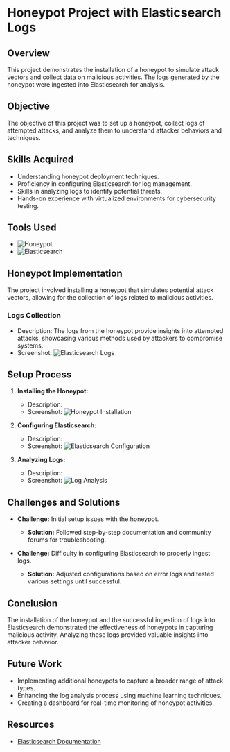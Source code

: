 # Honeypot Project with Elasticsearch Logs

## Overview
This project demonstrates the installation of a honeypot to simulate attack vectors and collect data on malicious activities. The logs generated by the honeypot were ingested into Elasticsearch for analysis.

## Objective
The objective of this project was to set up a honeypot, collect logs of attempted attacks, and analyze them to understand attacker behaviors and techniques.

## Skills Acquired
- Understanding honeypot deployment techniques.
- Proficiency in configuring Elasticsearch for log management.
- Skills in analyzing logs to identify potential threats.
- Hands-on experience with virtualized environments for cybersecurity testing.

## Tools Used
- ![Honeypot](https://img.shields.io/badge/Honeypot-Detection-FF3D00) 
- ![Elasticsearch](https://img.shields.io/badge/Elasticsearch-Log%20Management-005571) 

## Honeypot Implementation
The project involved installing a honeypot that simulates potential attack vectors, allowing for the collection of logs related to malicious activities.

### Logs Collection
- Description: The logs from the honeypot provide insights into attempted attacks, showcasing various methods used by attackers to compromise systems.
- Screenshot: ![Elasticsearch Logs](https://imgur.com/a/1ijj7la)

## Setup Process

1. **Installing the Honeypot:**
   - Description: 
   - Screenshot: ![Honeypot Installation](https://imgur.com/a/63MCXIh)

2. **Configuring Elasticsearch:**
   - Description: 
   - Screenshot: ![Elasticsearch Configuration](https://imgur.com/a/KWlq9gD)

3. **Analyzing Logs:**
   - Description: 
   - Screenshot: ![Log Analysis](https://imgur.com/a/W9wJkEy)

## Challenges and Solutions
- **Challenge:** Initial setup issues with the honeypot.
  - **Solution:** Followed step-by-step documentation and community forums for troubleshooting.

- **Challenge:** Difficulty in configuring Elasticsearch to properly ingest logs.
  - **Solution:** Adjusted configurations based on error logs and tested various settings until successful.

## Conclusion
The installation of the honeypot and the successful ingestion of logs into Elasticsearch demonstrated the effectiveness of honeypots in capturing malicious activity. Analyzing these logs provided valuable insights into attacker behavior.

## Future Work
- Implementing additional honeypots to capture a broader range of attack types.
- Enhancing the log analysis process using machine learning techniques.
- Creating a dashboard for real-time monitoring of honeypot activities.

## Resources
- [Elasticsearch Documentation](https://www.elastic.co/guide/en/elasticsearch/reference/current/index.html)

